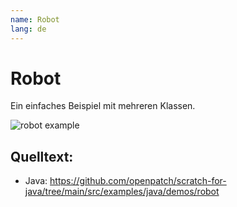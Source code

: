 ```yaml
---
name: Robot
lang: de
---
```


# Robot

Ein einfaches Beispiel mit mehreren Klassen.

![robot example](/assets/robot.gif)

## Quelltext:

- Java: https://github.com/openpatch/scratch-for-java/tree/main/src/examples/java/demos/robot
